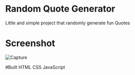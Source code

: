 # Random Quote Generator
 Little and simple project that randomly generate fun Quotes

# Screenshot
![Capture](https://user-images.githubusercontent.com/20535837/75745961-cf65a500-5ce6-11ea-9f92-15c51b7eb5e9.PNG)

#Built
HTML CSS JavaScript
